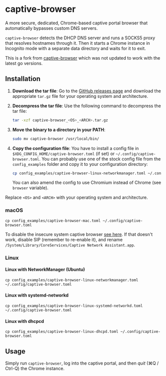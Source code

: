 # captive-browser

A more secure, dedicated, Chrome-based captive portal browser that automatically bypasses custom DNS servers.

`captive-browser` detects the DHCP DNS server and runs a SOCKS5 proxy that resolves hostnames through it. Then it starts a Chrome instance in Incognito mode with a separate data directory and waits for it to exit.

This is a fork from [captive-browser](https://github.com/FiloSottile/captive-browser) which was not updated to work with the latest go versions.

## Installation

1. **Download the tar file**:
   Go to the [GitHub releases page](https://github.com/pacoorozco/captive-browser/releases) and download the appropriate `tar.gz` file for your operating system and architecture.

2. **Decompress the tar file**:
   Use the following command to decompress the tar file:
   ```sh
   tar -xzf captive-browser_<OS>_<ARCH>.tar.gz
   ```

3. **Move the binary to a directory in your PATH**:
   ```sh
   sudo mv captive-browser /usr/local/bin/
   ```

4. **Copy the configuration file**:
   You have to install a config file in `$XDG_CONFIG_HOME/captive-browser.toml` (if set) or `~/.config/captive-browser.toml`. You can probably use one of the stock config file from the `config_examples` folder and copy it to your configuration directory:
   ```sh
   cp config_examples/captive-browser-linux-networkmanager.toml ~/.config/captive-browser.toml
   ```

   You can also amend the config to use Chromium instead of Chrome (see `browser` variable).

Replace `<OS>` and `<ARCH>` with your operating system and architecture.

### macOS

```
cp config_examples/captive-browser-mac.toml ~/.config/captive-browser.toml
```

To disable the insecure system captive browser [see here](https://github.com/drduh/macOS-Security-and-Privacy-Guide#captive-portal). If that doesn't work, disable SIP (remember to re-enable it), and rename `/System/Library/CoreServices/Captive Network Assistant.app`.

### Linux
#### Linux with NetworkManager (Ubuntu)

```
cp config_examples/captive-browser-linux-networkmanager.toml ~/.config/captive-browser.toml
```

#### Linux with systemd-networkd

```
cp config_examples/captive-browser-linux-systemd-networkd.toml ~/.config/captive-browser.toml
```

#### Linux with dhcpcd

```
cp config_examples/captive-browser-linux-dhcpd.toml ~/.config/captive-browser.toml
```

## Usage

Simply run `captive-browser`, log into the captive portal, and then *quit* (⌘Q / Ctrl-Q) the Chrome instance.
